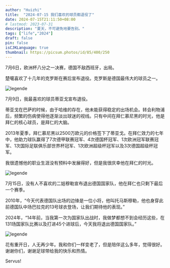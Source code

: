 ```yaml
---
author: "Huizhi"
title:  "2024-07-15 我们喜欢的球员都退役了" 
date: 2024-07-15T21:11:50+08:00 
# lastmod: 2023-07-31
description: "夏天，不可避免地要告别。"
tags: ["life","2024"]
draft: false
pin: false
isCJKLanguage: true
thumbnail: https://picsum.photos/id/85/400/250
---
```



7月6日，欧洲杯八分之一决赛，德国不敌西班牙，出局。  

楚噶喜欢了十几年的克罗斯在赛后宣布退役。克罗斯是德国最伟大的球员之一。

![legende](/img/20240715/kross.png)

7月9日，我最喜欢的球员蒂亚戈宣布退役。

蒂亚戈在巴萨的时候，由于哈维的存在，他未能获得稳定的出场机会。转会利物浦后，频繁的伤病使得他逐渐淡出球迷的视线。只有中间在拜仁慕尼黑的时光，他是拜仁的核心球员，是拜仁的大脑。

2013年夏季，拜仁慕尼黑以2500万欧元的价格签下了蒂亚戈。在拜仁效力的七年中，他助力球队赢得了7次德甲联赛冠军、4次德国杯冠军、1次欧洲冠军联赛冠军、1次国际足联俱乐部世界杯冠军、1次欧洲超级杯冠军以及3次德国超级杯冠军。

我很遗憾他的职业生涯没有预料中发展得好，但是我很庆幸他在拜仁的时光。


![legende](/img/20240715/thiago.png)


7月15日，没有人不喜欢的二娃穆勒宣布退出德国国家队，他在拜仁也只剩下最后一个赛季。  

2010年，“今天代表德国队出场的边锋是一位小将，他叫托马斯穆勒，他也身穿此前德国队中场巴拉克的13号球衣登场，让我们期待他的表现。”  

2024年，“14年前，当我第一次为国家队出战时，我做梦都想不到会经历这些，在131场国家队比赛以及打进45个进球后，今天我将退出德国国家队。”

![legende](/img/20240715/mueller.png)

花有重开日，人无再少年。我和你们一样变老了，但是陪伴这么多年，觉得很好。谢谢你们，谢谢足球带给我的快乐和热情。

Servus! 



